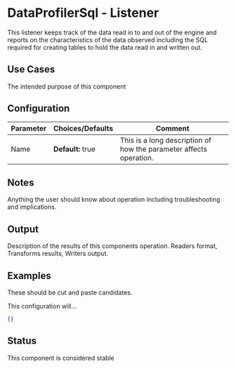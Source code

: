 # DataProfilerSql - Listener

This listener keeps track of the data read in to and out of the engine and reports on the characteristics of the data observed including the SQL required for creating tables to hold the data read in and written out.

## Use Cases

The intended purpose of this component

## Configuration

| Parameter | Choices/Defaults  | Comment                                                      |
| --------- | ----------------- | ------------------------------------------------------------ |
| Name      | **Default:** true | This is a long description of how the parameter affects operation. |

## Notes

Anything the user should know about operation including troubleshooting and implications.

## Output

Description of the results of this components operation. Readers format, Transforms results, Writers output.

## Examples

These should be cut and paste candidates. 

This configuration will...

```json
{}
```

## Status

This component is considered stable


